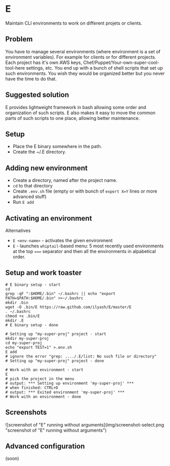 E
=

Maintain CLI environments to work on different projets or clients.

Problem
-------

You have to manage several environments (where environment is a set of environment variables). For example for clients or for different projects. Each project has it's own AWS keys, Chef/Puppet/Your-own-super-cool-tool-here settings, etc. You end up with a bunch of shell scripts that set up such environments. You wish they would be organized better but you never have the time to do that.

Suggested solution
------------------
E provides lightweight framework in bash allowing some order and organization of such scripts. E also makes it easy to move the common parts of such scripts to one place, allowing better maintenance.

Setup
-----
* Place the E binary somewhere in the path.
* Create the ~/.E directory.

Adding new environment
----------------------
* Create a directory, named after the project name.
* `cd` to that directory
* Create `.env.sh` file (empty or with bunch of `export X=Y` lines or more advanced stuff)
* Run `E add`

Activating an environment
-------------------------
Alternatives
* `E <env-name>` - activates the given environment
* `E` - launches `whiptail`-based menu: 5 most recently used environments at the top `===` separator and then all the environments in alpabetical order.

Setup and work toaster
----------------------
```
# E binary setup - start
cd
grep -qF ":$HOME/.bin" ~/.bashrc || echo "export PATH=$PATH:$HOME/.bin" >>~/.bashrc
mkdir .bin
wget -O .bin/E https://raw.github.com/ilyash/E/master/E
. ~/.bashrc
chmod +x .bin/E
mkdir .E
# E binary setup - done

# Setting up "my-super-proj" project - start
mkdir my-super-proj
cd my-super-proj
echo "export TEST=1" >.env.sh
E add
# ignore the error "grep: ..../.E/list: No such file or directory"
# Setting up "my-super-proj" project - done

# Work with an environment - start
E
# pick the project in the menu
# output: *** Setting up environment 'my-super-proj' ***
# when finished: CTRL+D
# output: *** Exited environment 'my-super-proj' ***
# Work with an environment - done
```

Screenshots
-----------
![screenshot of "E" running without arguments](img/screenshot-select.png "screenshot of "E" running without arguments")

Advanced configuration
----------------------
(soon)
